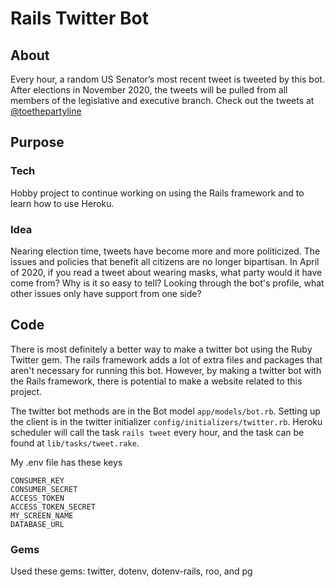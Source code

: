 # Rails Twitter Bot

## About

Every hour, a random US Senator’s most recent tweet is tweeted by this bot. After elections in November 2020, the tweets will be pulled from all members of the legislative and executive branch. Check out the tweets at [@toethepartyline](https://twitter.com/toethepartyline)

## Purpose

### Tech
Hobby project to continue working on using the Rails framework and to learn how to use Heroku. 

### Idea
Nearing election time, tweets have become more and more politicized. The issues and policies that benefit all citizens are no longer bipartisan. In April of 2020, if you read a tweet about wearing masks, what party would it have come from? Why is it so easy to tell? Looking through the bot's profile, what other issues only have support from one side? 

## Code

There is most definitely a better way to make a twitter bot using the Ruby Twitter gem. The rails framework adds a lot of extra files and packages that aren't necessary for running this bot. However, by making a twitter bot with the Rails framework, there is potential to make a website related to this project. 

The twitter bot methods are in the Bot model ```app/models/bot.rb```. Setting up the client is in the twitter initializer ```config/initializers/twitter.rb```. Heroku scheduler will call the task ```rails tweet``` every hour, and the task can be found at  ```lib/tasks/tweet.rake```. 

My .env file has these keys
```
CONSUMER_KEY
CONSUMER_SECRET
ACCESS_TOKEN
ACCESS_TOKEN_SECRET
MY_SCREEN_NAME
DATABASE_URL
```

### Gems
Used these gems: twitter, dotenv, dotenv-rails, roo, and pg

